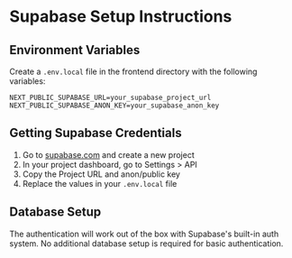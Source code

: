 # Supabase Setup Instructions

## Environment Variables

Create a `.env.local` file in the frontend directory with the following variables:

```
NEXT_PUBLIC_SUPABASE_URL=your_supabase_project_url
NEXT_PUBLIC_SUPABASE_ANON_KEY=your_supabase_anon_key
```

## Getting Supabase Credentials

1. Go to [supabase.com](https://supabase.com) and create a new project
2. In your project dashboard, go to Settings > API
3. Copy the Project URL and anon/public key
4. Replace the values in your `.env.local` file

## Database Setup

The authentication will work out of the box with Supabase's built-in auth system. No additional database setup is required for basic authentication.

